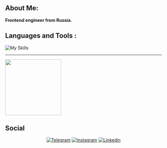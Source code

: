 About Me:
---
<b>Frontend engineer from Russia.</b>

Languages and Tools :
---

![My Skills](https://skillicons.dev/icons?i=html,css,sass,js,ts,vue,nuxtjs,vite,tailwind,firebase)

<hr>

<p align="left">
<a href="https://github.com/Amirovvv">
  <img height="180em" src="https://github-readme-stats-eight-theta.vercel.app/api/top-langs/?username=Amirovvv&layout=compact&langs_count=8&theme=algolia"/>
</a>
</p>

Social
---
<p align="center">
<a href="https://t.me/amirovvvvv">	<img alt="Telegram" src="https://img.shields.io/badge/@amirovvvvv-2CA5E0?style=for-the-badge&logo=telegram&logoColor=white" /></a>
<a href="https://www.instagram.com/a.amirovv/"><img alt="Instagram" src="https://img.shields.io/badge/@a.amirovv-%23E4405F.svg?style=for-the-badge&logo=Instagram&logoColor=white"/></a>
<a href="https://www.linkedin.com/in/khasan-amirov/"><img alt="Linkedin" src="https://img.shields.io/badge/amirov-blue.svg?style=for-the-badge&logo=Linkedin&logoColor=white"/></a>
</p>

  

